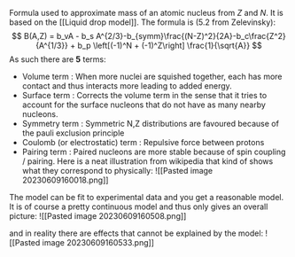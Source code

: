 Formula used to approximate mass of an atomic nucleus from $Z$ and $N$. It is based on the [[Liquid drop model]]. The formula is (5.2 from Zelevinsky):
$$
B(A,Z) = b_vA - b_s A^{2/3}-b_{symm}\frac{(N-Z)^2}{2A}-b_c\frac{Z^2}{A^{1/3}} + b_p \left[(-1)^N + (-1)^Z\right] \frac{1}{\sqrt{A}}
$$
As such there are **5** terms:
- Volume term : When more nuclei are squished together, each has more contact and thus interacts more leading to added energy.
- Surface term : Corrects the volume term in the sense that it tries to account for the surface nucleons that do not have as many nearby nucleons.
- Symmetry term : Symmetric N,Z distributions are favoured because of the pauli exclusion principle
- Coulomb (or electrostatic) term : Repulsive force between protons
- Pairing term : Paired nucleons are more stable because of spin coupling / pairing.
Here is a neat illustration from wikipedia that kind of shows what they correspond to physically:
![[Pasted image 20230609160018.png]]

The model can be fit to experimental data and you get a reasonable model. It is of course a pretty continuous model and thus only gives an overall picture:
![[Pasted image 20230609160508.png]]

and in reality there are effects that cannot be explained by the model:
![[Pasted image 20230609160533.png]]
